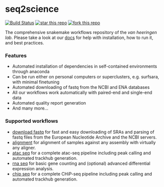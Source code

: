 # seq2science
[![Build Status](http://ocimum.science.ru.nl/jenkins/buildStatus/icon?job=Snakemake-Workflows%2Fmaster)](http://ocimum.science.ru.nl/jenkins/job/Snakemake-Workflows/job/master/lastBuild/display/redirect/)
[![star this repo](https://img.shields.io/github/stars/vanheeringen-lab/snakemake-workflows?style=flat&color=brightgreen)](https://github.com/vanheeringen-lab/snakemake-workflows/stargazers)
[![fork this repo](https://img.shields.io/github/forks/vanheeringen-lab/snakemake-workflows?style=flat&color=brightgreen)](https://github.com/vanheeringen-lab/snakemake-workflows/fork)

The comprehensive snakemake workflows repository of the *van heeringen lab*. Please take a look at our [docs](https://github.com/vanheeringen-lab/snakemake-workflows/wiki) for help with installation, how to run it, and best practices.

### Features
- Automated installation of dependencies in self-contained environments through anaconda
- Can be run either on personal computers or superclusters, e.g. surfsara, with minimal finetuning
- Automated downloading of fastq from the NCBI and ENA databases
- All our workflows work automatically with paired-end and single-end data
- Automated quality report generation
- And many more...


### Supported workflows
* [download fastq](https://github.com/vanheeringen-lab/snakemake-workflows/tree/master/workflows/download_fastq) for fast and easy downloading of SRAs and parsing of fastq files from the European Nucleotide Archive and the NCBI servers.
* [alignment](https://github.com/vanheeringen-lab/snakemake-workflows/tree/master/workflows/alignment) for alignment of samples against any assembly with virtually any aligner.
* [atac seq](https://github.com/vanheeringen-lab/snakemake-workflows/tree/master/workflows/atac_seq) for a complete atac-seq pipeline including peak calling and automated trackhub generation.
* [rna seq](https://github.com/vanheeringen-lab/snakemake-workflows/tree/master/workflows/rna_seq) for basic gene counting and (optional) advanced differential expression analysis.
* [chip seq](https://github.com/vanheeringen-lab/snakemake-workflows/tree/master/workflows/chip_seq) for a complete CHiP-seq pipeline including peak calling and automated trackhub generation.
